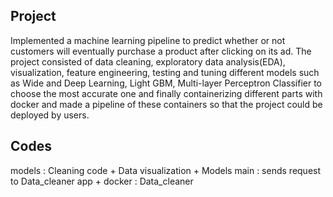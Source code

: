 ## Project
Implemented a machine learning pipeline to predict whether or not customers will eventually purchase a product after clicking on its ad. The project consisted of data cleaning, exploratory data analysis(EDA), visualization, feature engineering, testing and tuning different models such as Wide and Deep Learning, Light GBM, Multi-layer Perceptron Classifier to choose the most accurate one and finally containerizing different parts with docker and made a pipeline of these containers so that the project could be deployed by users.
## Codes
models : Cleaning code + Data visualization + Models
main : sends request to Data_cleaner
app + docker : Data_cleaner
